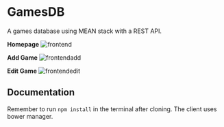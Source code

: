 # GamesDB
A games database using MEAN stack with a REST API.

<b>Homepage</b>
![frontend](https://i.imgur.com/WR5uxnh.png)

<b>Add Game</b>
![frontendadd](https://i.imgur.com/V7aJn09.png)

<b>Edit Game</b>
![frontendedit](https://i.imgur.com/jBQcYgO.png)

## Documentation
Remember to run `npm install` in the terminal after cloning.
The client uses bower manager.
